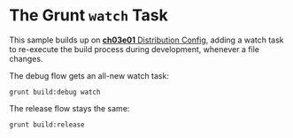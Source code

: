 # The Grunt `watch` Task

This sample builds up on [**ch03e01** Distribution Config](https://github.com/bevacqua/buildfirst/tree/master/ch03/01_distribution-config), adding a watch task to re-execute the build process during development, whenever a file changes.

The debug flow gets an all-new watch task:

```shell
grunt build:debug watch
```

The release flow stays the same:

```shell
grunt build:release
```